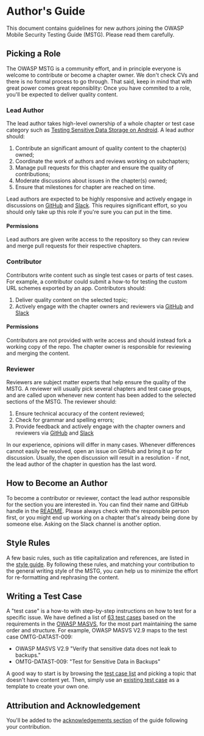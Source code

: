 # Author's Guide

This document contains guidelines for new authors joining the OWASP Mobile Security Testing Guide (MSTG). Please read them carefully.

## Picking a Role

The OWASP MSTG is a community effort, and in principle everyone is welcome to contribute or become a chapter owner. We don't check CVs and there is no formal process to go through. That said, keep in mind that with great power comes great reponsiblity: Once you have commited to a role, you'll be expected to deliver quality content.

### Lead Author

The lead author takes high-level ownership of a whole chapter or test case category such as [Testing Sensitive Data Storage on Android](Document/Testcases/0x01a_OMTG-DATAST_Android.md). A lead author should:

1. Contribute an significant amount of quality content to the chapter(s) owned;
2. Coordinate the work of authors and reviews working on subchapters;
3. Manage pull requests for this chapter and ensure the quality of contributions;
4. Moderate discussions about issues in the chapter(s) owned;
5. Ensure that milestones for chapter are reached on time.

Lead authors are expected to be highly responsive and actively engage in discussions on [GitHub](https://github.com/OWASP/owasp-mstg/issues) and [Slack](https://owasp.slack.com/messages/project-mobile_omtg/details/). This requires significant effort, so you should only take up this role if you're sure you can put in the time.

#### Permissions

Lead authors are given write access to the repository so they can review and merge pull requests for their respective chapters.

### Contributor

Contributors write content such as single test cases or parts of test cases. For example, a contributor could submit a how-to for testing the custom URL schemes exported by an app. Contributors should:

1. Deliver quality content on the selected topic;
2. Actively engage with the chapter owners and reviewers via [GitHub](https://github.com/OWASP/owasp-mstg/issues) and [Slack](https://owasp.slack.com/messages/project-mobile_omtg/details/)

#### Permissions

Contributors are not provided with write access and should instead fork a working copy of the repo. The chapter owner is responsible for reviewing and merging the content.

### Reviewer

Reviewers are subject matter experts that help ensure the quality of the MSTG. A reviewer will usually pick several chapters and test case groups, and are called upon whenever new content has been added to the selected sections of the MSTG. The reviewer should:

1. Ensure technical accuracy of the content reviewed;
2. Check for grammar and spelling errors;
3. Provide feedback and actively engage with the chapter owners and reviewers via [GitHub](https://github.com/OWASP/owasp-mstg/issues) and [Slack](https://owasp.slack.com/messages/project-mobile_omtg/details/)

In our experience, opinions will differ in many cases. Whenever differences cannot easily be resolved, open an issue on GitHub and bring it up for discussion. Usually, the open discussion will result in a resolution - if not, the lead author of the chapter in question has the last word.

## How to Become an Author

To become a contributor or reviewer, contact the lead author responsible for the section you are interested in. You can find their name and GitHub handle in the [README](https://github.com/OWASP/owasp-mstg/blob/master/README.md). Please always check with the responsible person first, or you might end up working on a chapter that's already being done by someone else. Asking on the Slack channel is another option.

## Style Rules

A few basic rules, such as title capitalization and references, are listed in the [style guide](style_guide). By following these rules, and matching your contribution to the general writing style of the MSTG, you can help us to minimize the effort for re-formatting and rephrasing the content.

## Writing a Test Case

A "test case" is a how-to with step-by-step instructions on how to test for a specific issue. We have defined a list of [63 test cases](all_tests.md) based on the requirements in the [OWASP MASVS](https://github.com/OWASP/owasp-masvs), for the most part maintaining the same order and structure. For example, OWASP MASVS V2.9 maps to the test case OMTG-DATAST-009:

- OWASP MASVS V2.9 "Verify that sensitive data does not leak to backups."
- OMTG-DATAST-009: "Test for Sensitive Data in Backups"

A good way to start is by browsing the [test case list](all_tests.md) and picking a topic that doesn't have content yet. Then, simply use an [existing test case](Document/Testcases/0x00a_OMTG-DATAST_Android.md#OMTG-DATAST-009) as a template to create your own one.

## Attribution and Acknowledgement

You'll be added to the [acknowledgements section](https://github.com/OWASP/owasp-mstg/blob/master/Document/0x01-Acknowledgements.md) of the guide following your contribution.
